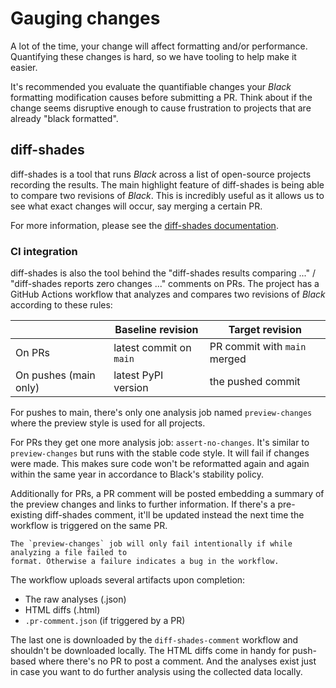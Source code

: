 # Gauging changes

A lot of the time, your change will affect formatting and/or performance. Quantifying
these changes is hard, so we have tooling to help make it easier.

It's recommended you evaluate the quantifiable changes your _Black_ formatting
modification causes before submitting a PR. Think about if the change seems disruptive
enough to cause frustration to projects that are already "black formatted".

## diff-shades

diff-shades is a tool that runs _Black_ across a list of open-source projects recording
the results. The main highlight feature of diff-shades is being able to compare two
revisions of _Black_. This is incredibly useful as it allows us to see what exact
changes will occur, say merging a certain PR.

For more information, please see the [diff-shades documentation][diff-shades].

### CI integration

diff-shades is also the tool behind the "diff-shades results comparing ..." /
"diff-shades reports zero changes ..." comments on PRs. The project has a GitHub Actions
workflow that analyzes and compares two revisions of _Black_ according to these rules:

|                       | Baseline revision       | Target revision              |
| --------------------- | ----------------------- | ---------------------------- |
| On PRs                | latest commit on `main` | PR commit with `main` merged |
| On pushes (main only) | latest PyPI version     | the pushed commit            |

For pushes to main, there's only one analysis job named `preview-changes` where the
preview style is used for all projects.

For PRs they get one more analysis job: `assert-no-changes`. It's similar to
`preview-changes` but runs with the stable code style. It will fail if changes were
made. This makes sure code won't be reformatted again and again within the same year in
accordance to Black's stability policy.

Additionally for PRs, a PR comment will be posted embedding a summary of the preview
changes and links to further information. If there's a pre-existing diff-shades comment,
it'll be updated instead the next time the workflow is triggered on the same PR.

```{note}
The `preview-changes` job will only fail intentionally if while analyzing a file failed to
format. Otherwise a failure indicates a bug in the workflow.
```

The workflow uploads several artifacts upon completion:

- The raw analyses (.json)
- HTML diffs (.html)
- `.pr-comment.json` (if triggered by a PR)

The last one is downloaded by the `diff-shades-comment` workflow and shouldn't be
downloaded locally. The HTML diffs come in handy for push-based where there's no PR to
post a comment. And the analyses exist just in case you want to do further analysis
using the collected data locally.

[diff-shades]: https://github.com/ichard26/diff-shades#readme
                                                                                                                                       